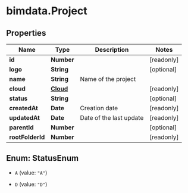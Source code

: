 # bimdata.Project

## Properties

Name | Type | Description | Notes
------------ | ------------- | ------------- | -------------
**id** | **Number** |  | [readonly] 
**logo** | **String** |  | [optional] 
**name** | **String** | Name of the project | 
**cloud** | [**Cloud**](Cloud.md) |  | [readonly] 
**status** | **String** |  | [optional] 
**createdAt** | **Date** | Creation date | [readonly] 
**updatedAt** | **Date** | Date of the last update | [readonly] 
**parentId** | **Number** |  | [optional] 
**rootFolderId** | **Number** |  | [readonly] 



## Enum: StatusEnum


* `A` (value: `"A"`)

* `D` (value: `"D"`)




